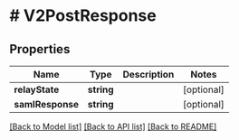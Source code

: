 # # V2PostResponse

## Properties

Name | Type | Description | Notes
------------ | ------------- | ------------- | -------------
**relayState** | **string** |  | [optional]
**samlResponse** | **string** |  | [optional]

[[Back to Model list]](../../README.md#models) [[Back to API list]](../../README.md#endpoints) [[Back to README]](../../README.md)
